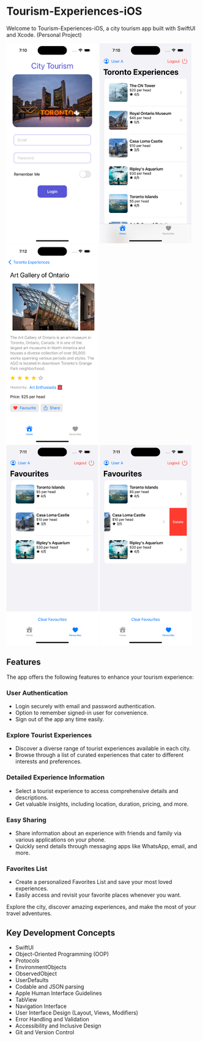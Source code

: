 # Tourism-Experiences-iOS
Welcome to Tourism-Experiences-iOS, a city tourism app built with SwiftUI and Xcode. (Personal Project)

<img src="Images/01_login.png" alt="Login Page" width="240" /> <img src="Images/02_home.png" alt="Home" width="240" /> <img src="Images/03_details.png" alt="Details page" width="240" />
<br>
<img src="Images/04_favourites.png" alt="Favourites List" width="240" /> <img src="Images/05_favourites_del.png" alt="Delete item" width="240" />

## Features
The app offers the following features to enhance your tourism experience:

### User Authentication
- Login securely with email and password authentication.
- Option to remember signed-in user for convenience.
- Sign out of the app any time easily.

### Explore Tourist Experiences
- Discover a diverse range of tourist experiences available in each city.
- Browse through a list of curated experiences that cater to different interests and preferences.

### Detailed Experience Information
- Select a tourist experience to access comprehensive details and descriptions.
- Get valuable insights, including location, duration, pricing, and more.

### Easy Sharing
- Share information about an experience with friends and family via various applications on your phone.
- Quickly send details through messaging apps like WhatsApp, email, and more.

### Favorites List
- Create a personalized Favorites List and save your most loved experiences.
- Easily access and revisit your favorite places whenever you want.

Explore the city, discover amazing experiences, and make the most of your travel adventures.

## Key Development Concepts
- SwiftUI
- Object-Oriented Programming (OOP)
- Protocols
- EnvironmentObjects
- ObservedObject
- UserDefaults
- Codable and JSON parsing
- Apple Human Interface Guidelines
- TabView
- Navigation Interface
- User Interface Design (Layout, Views, Modifiers)
- Error Handling and Validation
- Accessibility and Inclusive Design
- Git and Version Control
